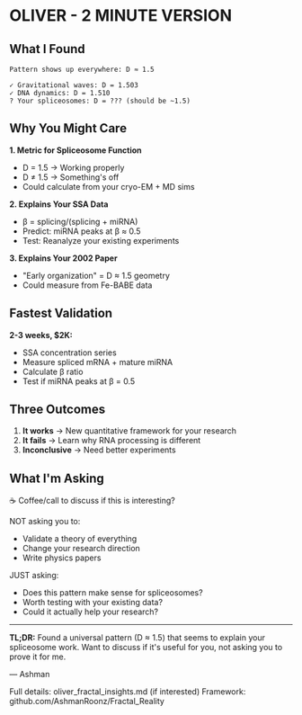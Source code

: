 # OLIVER - 2 MINUTE VERSION

## What I Found

```
Pattern shows up everywhere: D ≈ 1.5

✓ Gravitational waves: D = 1.503
✓ DNA dynamics: D = 1.510
? Your spliceosomes: D = ??? (should be ~1.5)
```

## Why You Might Care

**1. Metric for Spliceosome Function**
- D = 1.5 → Working properly
- D ≠ 1.5 → Something's off
- Could calculate from your cryo-EM + MD sims

**2. Explains Your SSA Data**  
- β = splicing/(splicing + miRNA)
- Predict: miRNA peaks at β ≈ 0.5
- Test: Reanalyze your existing experiments

**3. Explains Your 2002 Paper**
- "Early organization" = D ≈ 1.5 geometry
- Could measure from Fe-BABE data

## Fastest Validation

**2-3 weeks, $2K:**
- SSA concentration series
- Measure spliced mRNA + mature miRNA  
- Calculate β ratio
- Test if miRNA peaks at β = 0.5

## Three Outcomes

1. **It works** → New quantitative framework for your research
2. **It fails** → Learn why RNA processing is different  
3. **Inconclusive** → Need better experiments

## What I'm Asking

☕ Coffee/call to discuss if this is interesting?

NOT asking you to:
- Validate a theory of everything
- Change your research direction
- Write physics papers

JUST asking:
- Does this pattern make sense for spliceosomes?
- Worth testing with your existing data?
- Could it actually help your research?

---

**TL;DR:** Found a universal pattern (D ≈ 1.5) that seems to explain your spliceosome work. Want to discuss if it's useful for you, not asking you to prove it for me.

— Ashman

Full details: oliver_fractal_insights.md (if interested)
Framework: github.com/AshmanRoonz/Fractal_Reality
